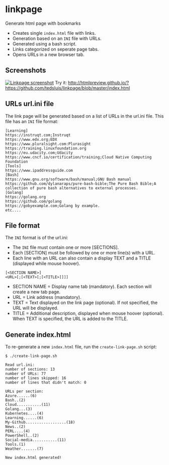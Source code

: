 # linkpage
Generate html page with bookmarks
* Creates single `index.html` file with links.
* Generation based on an `INI` file with URLs.
* Generated using a bash script.
* Links categorized on seperate page tabs.
* Opens URLs in a new browser tab.
  
## Screenshots
[![Linkpage screenshot](https://raw.githubusercontent.com/tedsluis/linkpage/master/screenshot.git)](https://raw.githubusercontent.com/tedsluis/linkpage/master/screenshot.gif)
Try it: http://htmlpreview.github.io/?https://github.com/tedsluis/linkpage/blob/master/index.html


## URLs url.ini file
The link page will be generated based on a list of URLs in the url.ini file. This file has an `INI` file format:  
```
[Learning]
https://instruqt.com;Instruqt
https://www.edx.org;EDX
https://www.pluralsight.com:Plurasight
https://training.linuxfoundation.org
https://eu.udacity.com;Udacity
https://www.cncf.io/certification/training;Cloud Native Computing Foundation
[Tools]
https://www.ipaddressguide.com
[Bash]
https://www.gnu.org/software/bash/manual;GNU Bash manual
https://github.com/dylanaraps/pure-bash-bible;The Pure Bash Bible;A collection of pure bash alternatives to external processes.
[Golang]
https://golang.org
https://github.com/golang
https://gobyexample.com;Golang by example.
etc....
```
  
## File format  
The `INI` format is of the url.ini:   
* The `INI` file must contain one or more [SECTIONS].
* Each [SECTION] must be followed by one or more line(s) with a URL.
* Each line with an URL can also contain a display TEXT and a TITLE (displayed while mouse hoover).
```
[<SECTION NAME>]  
<URL>[;[<TEXT>[;[<TITLE>]]]]
```
* SECTION NAME = Display name tab (mandatory). Each section will create a new tab page.
* URL = Link address (mandatory).
* TEXT = Text displayed on the link page (optional). If not specified, the URL will be displayed.
* TITLE = Additional description, displayed when mouse hoover (optional). When TEXT is specified, the URL is added to the TITLE.
  
## Generate index.html
To re-generate a new `index.html` file, run the `create-link-page.sh` script:  
```
$ ./create-link-page.sh 

Read url.ini:
number of sections: 13
number of URLs: 77
number of lines skipped: 16
number of lines that didn't match: 0

URLs per section:
Azure......(6)
Bash..(2)
Cloud...........(11)
Golang...(3)
Kubernetes....(4)
Learning......(6)
My-Github..................(18)
News..(2)
PERL....(4)
PowerShell..(2)
Social-media...........(11)
Tools.(1)
Weather.......(7)

New index.html generated!
```
